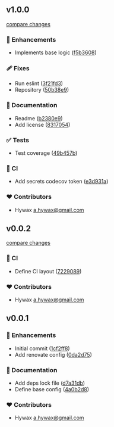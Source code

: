 
## v1.0.0

[compare changes](https://github.com/hywax/muuto/compare/v0.0.2...v1.0.0)

### 🚀 Enhancements

- Implements base logic ([f5b3608](https://github.com/hywax/muuto/commit/f5b3608))

### 🩹 Fixes

- Run eslint ([3f21fd3](https://github.com/hywax/muuto/commit/3f21fd3))
- Repository ([50b38e9](https://github.com/hywax/muuto/commit/50b38e9))

### 📖 Documentation

- Readme ([b2380e9](https://github.com/hywax/muuto/commit/b2380e9))
- Add license ([8317054](https://github.com/hywax/muuto/commit/8317054))

### ✅ Tests

- Test coverage ([49b457b](https://github.com/hywax/muuto/commit/49b457b))

### 🤖 CI

- Add secrets codecov token ([e3d931a](https://github.com/hywax/muuto/commit/e3d931a))

### ❤️ Contributors

- Hywax <a.hywax@gmail.com>

## v0.0.2

[compare changes](https://github.com/hywax/mutto/compare/v0.0.1...v0.0.2)

### 🤖 CI

- Define CI layout ([7229089](https://github.com/hywax/mutto/commit/7229089))

### ❤️ Contributors

- Hywax <a.hywax@gmail.com>

## v0.0.1


### 🚀 Enhancements

- Initial commit ([1cf2ff8](https://github.com/hywax/mutto/commit/1cf2ff8))
- Add renovate config ([0da2d75](https://github.com/hywax/mutto/commit/0da2d75))

### 📖 Documentation

- Add deps lock file ([d7a31db](https://github.com/hywax/mutto/commit/d7a31db))
- Define base config ([4a0b2d8](https://github.com/hywax/mutto/commit/4a0b2d8))

### ❤️ Contributors

- Hywax <a.hywax@gmail.com>

